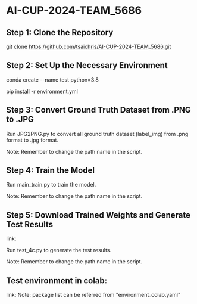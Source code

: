 # AI-CUP-2024-TEAM_5686

## Step 1: Clone the Repository

git clone <https://github.com/tsaichris/AI-CUP-2024-TEAM_5686.git>

## Step 2: Set Up the Necessary Environment
conda create --name test python=3.8

pip install -r environment.yml

## Step 3: Convert Ground Truth Dataset from .PNG to .JPG

Run JPG2PNG.py to convert all ground truth dataset (label_img) from .png format to .jpg format.

Note: Remember to change the path name in the script.

## Step 4: Train the Model
Run main_train.py to train the model.

Note: Remember to change the path name in the script.

## Step 5: Download Trained Weights and Generate Test Results
link:


Run test_4c.py to generate the test results.

Note: Remember to change the path name in the script.

## Test environment in colab:
link:
Note: package list can be referred from "environment_colab.yaml"
